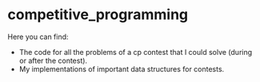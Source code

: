 # competitive_programming

Here you can find:
* The code for all the problems of a cp contest that I could solve (during or after the contest).
* My implementations of important data structures for contests.
